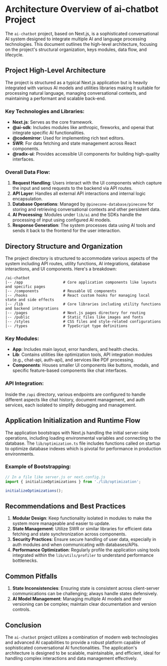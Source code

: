 # Architecture Overview of ai-chatbot Project

The `ai-chatbot` project, based on Next.js, is a sophisticated conversational AI system designed to integrate multiple AI and language processing technologies. This document outlines the high-level architecture, focusing on the project's structural organization, keys modules, data flow, and lifecycle.

## Project High-Level Architecture

The project is structured as a typical Next.js application but is heavily integrated with various AI models and utilities libraries making it suitable for processing natural language, managing conversational contexts, and maintaining a performant and scalable back-end.

### Key Technologies and Libraries:
- **Next.js**: Serves as the core framework.
- **@ai-sdk**: Includes modules like anthropic, fireworks, and openai that integrate specific AI functionalities.
- **@codemirror**: Used for implementing rich text editors.
- **SWR**: For data fetching and state management across React components.
- **@radix-ui**: Provides accessible UI components for building high-quality interfaces.

### Overall Data Flow:

1. **Request Handling**: Users interact with the UI components which capture the input and send requests to the backend via API routes.
2. **API Layer**: Handles all external API interactions and internal logic encapsulation.
3. **Database Operations**: Managed by `@pinecone-database/pinecone` for storing and retrieving conversational contexts and other persistent data.
4. **AI Processing**: Modules under `lib/ai` and the SDKs handle the processing of input using configured AI models.
5. **Response Generation**: The system processes data using AI tools and sends it back to the frontend for the user interaction.

## Directory Structure and Organization

The project directory is structured to accommodate various aspects of the system including API routes, utility functions, AI integrations, database interactions, and UI components. Here's a breakdown:

```
/ai-chatbot
|-- /app                  # Core application components like layouts and specific pages
|-- /components           # Reusable UI components
|-- /hooks                # React custom hooks for managing local state and side effects
|-- /lib                  # Core libraries including utility functions and backend integrations
|-- /pages                # Next.js pages directory for routing
|-- /public               # Static files like images and fonts
|-- /styles               # CSS files and style-related configurations
|-- /types                # TypeScript type definitions
```

### Key Modules:
- **App**: Includes main layout, error handlers, and health checks.
- **Lib**: Contains utilities like optimization tools, API integration modules (e.g., chat-api, auth-api), and services like PDF processing.
- **Components**: Houses smaller UI components like buttons, modals, and specific feature-based components like chat interfaces.

### API Integration:
Inside the `/api` directory, various endpoints are configured to handle different aspects like chat history, document management, and auth services, each isolated to simplify debugging and management.

## Application Initialization and Runtime Flow

The application bootstraps with Next.js handling the initial server-side operations, including loading environmental variables and connecting to the database. The `lib/optimization.ts` file includes functions called on startup to optimize database indexes which is pivotal for performance in production environments.

### Example of Bootstrapping:
```javascript
// In a file like server.js or next.config.js
import { initializeOptimizations } from './lib/optimization';

initializeOptimizations();
```

## Recommendations and Best Practices

1. **Modular Design**: Keep functionality isolated in modules to make the system more manageable and easier to update.
2. **State Management**: Utilize SWR or similar libraries for efficient data fetching and state synchronization across components.
3. **Security Practices**: Ensure secure handling of user data, especially in auth modules and when communicating with databases/APIs.
4. **Performance Optimization**: Regularly profile the application using tools integrated within the `lib/utils/profiler` to understand performance bottlenecks.

## Common Pitfalls

1. **State Inconsistencies**: Ensuring state is consistent across client-server communications can be challenging; always handle states defensively.
2. **AI Model Management**: Managing multiple AI models and their versioning can be complex; maintain clear documentation and version controls.

## Conclusion

The `ai-chatbot` project utilizes a combination of modern web technologies and advanced AI capabilities to provide a robust platform capable of sophisticated conversational AI functionalities. The application's architecture is designed to be scalable, maintainable, and efficient, ideal for handling complex interactions and data management effectively.